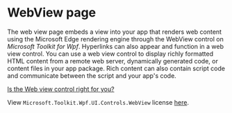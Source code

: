 # WebView page

The web view page embeds a view into your app that renders web content using the Microsoft Edge rendering engine through the WebView control on *Microsoft Toolkit for Wpf*. Hyperlinks can also appear and function in a web view control.  You can use a web view control to display richly formatted HTML content from a remote web server, dynamically generated code, or content files in your app package. Rich content can also contain script code and communicate between the script and your app's code.

[Is the Web view control right for you?](https://docs.microsoft.com/windows/communitytoolkit/controls/wpf-winforms/webview)

View `Microsoft.Toolkit.Wpf.UI.Controls.WebView` license [here](https://github.com/windows-toolkit/WindowsCommunityToolkit/blob/master/license.md).